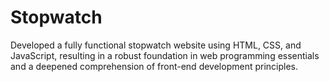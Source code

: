 # Stopwatch
Developed a fully functional stopwatch website using HTML, CSS, and JavaScript, resulting in a robust foundation in web programming essentials and a deepened comprehension of front-end development principles.
